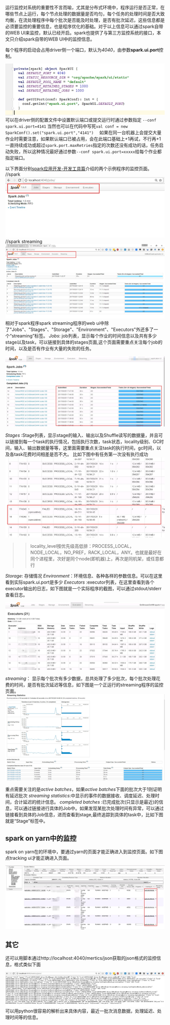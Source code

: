 运行监控对系统的重要性不言而喻，尤其是分布式环境中，程序运行是否正常，在哪些节点上运行，每个节点处理的数据量是否均匀，每个任务的处理时间是否大致均衡，在流处理程序中每个批次是否能及时处理，是否有批次延迟，这些信息都是必须要监控的重要信息，也是程序优化的基础。对于以上信息可以通过spark自带的WEB UI来监控，默认已经开启。spark也提供了与第三方监控系统的接口，本文只介绍spark自带的WEB UI中的监控信息。

每个程序的启动会占用driver侧一个端口，默认为*4040*，由参数**spark.ui.port**控制。

![](./_image/2017-03-29-15-33-17.jpg)
可以在driver侧的配置文件中设置默认端口或提交运行时通过参数指定 `--conf spark.ui.port=4141`
当然也可以在代码中写死`val conf = new SparkConf().set("spark.ui.port","4141")  `
如果在同一台机器上会提交大量作业时需要注意，如果默认端口已被占用，会在此端口基础上+1再试，不行再+1一直持续成功或超过`spark.port.maxRetries`指定的次数还没有成功的话，任务启动失败，所以这种情况最好通过参数`--conf spark.ui.port=xxxxx`给每个作业都指定端口。

以下界面分别[spark应用开发-开发工具篇](./spark应用开发-开发工具篇.md)介绍的两个示例程序的监控页面。
//spark
![](./_image/2017-03-29-11-20-27.jpg)
//spark streaming
![](./_image/2017-03-29-11-24-32.jpg)
相对于spark程序spark streaming程序的web ui中除了"Jobs"、"Stages"、"Storage"、"Environment"、"Executors"外还多了一个“streaming”标签。
*Jobs*: job列表，显示每个作业的时间信息以及共有多少stage以及task，可以链接到具体的stages页面,这个页面需要重点关注每个job的时间，以及是否有作业有大量的失败的任务。

![](./_image/2017-03-29-17-48-44.jpg)

*Stages* :Stage列表，显示stage的输入、输出以及Shuffle读写的数据量，并且可以链接到每一个task的执行情况，包括执行次数，task状态，locality级别、GC时间，输入、输出数据量等等，这里面需要重点关注task的执行时间，gc时间，以及各task花费时间相差是否不大。
比如下图中有任务第一次没有执行成功
![](./_image/2017-03-29-17-08-00.jpg)
>>locality_level按优先级高低排：PROCESS_LOCAL，NODE_LOCAL，NO_PREF，RACK_LOCAL，ANY。也就是最好在同个进程里，次好是同个node(即机器)上，再次是同机架，或任意都行

*Storage*: 存储情况
*Environment*：环境信息、各种各样的参数信息。可以在这里看到实际spark.ui.port是多少
*Executors* :executor列表，在这里查看到各个executor输出的日志，如下图就是一个实际程序的截图，可以通过stdout/stderr查看日志。

![](./_image/2017-03-29-16-37-18.jpg)

*streaming*： 显示每个批次有多少数据，总共处理了多少批次，每个批次处理花费的时间，是否有批次延迟等信息，如下图是一个正运行的streaming程序的监控页面。
![](./_image/2017-03-29-14-55-26.jpg)

重点需要关注的是*active batches*，如果*active batches*下面的批次大于1则证明有延迟批次
*streaming statistics*:中显示的事件的数据接收、调度延迟、处理时间，合计延迟的统计信息。
*completed batches* :已完成批次(只显示是最近)的信息，可以通过链接进行具体的Job中。如果发现某批次处理时间有异常，可以通过链接看到具体的Job信息，进而查看到stage,最终追踪到具体的task中，比如下图就是“Stage”标签中。

## spark on yarn中的监控
spark on yarn在的环境中，要通过yarn的页面才能正确进入到监控页面。如下图点tracking ui才能正确进入页面。

![](./_image/2017-03-29-16-57-29.jpg)


## 其它
还可以用脚本通过http://localhost:4040/mertics/json获取的json格式的监控信息，格式类似下面

![](./_image/2017-03-29-17-52-39.jpg)
可以用python很容易的解析出来具体内容，最近一批次消息数据，处理延迟、处理时间等的信息。




